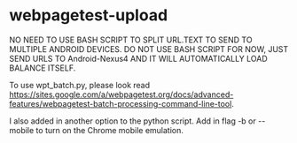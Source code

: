 webpagetest-upload
==================

NO NEED TO USE BASH SCRIPT TO SPLIT URL.TEXT TO SEND TO MULTIPLE ANDROID DEVICES. DO NOT USE BASH SCRIPT FOR NOW, JUST SEND URLS TO Android-Nexus4 AND IT WILL AUTOMATICALLY LOAD BALANCE ITSELF.

To use wpt_batch.py, please look read https://sites.google.com/a/webpagetest.org/docs/advanced-features/webpagetest-batch-processing-command-line-tool.

I also added in another option to the python script. Add in flag -b or --mobile to turn on the Chrome mobile emulation.

